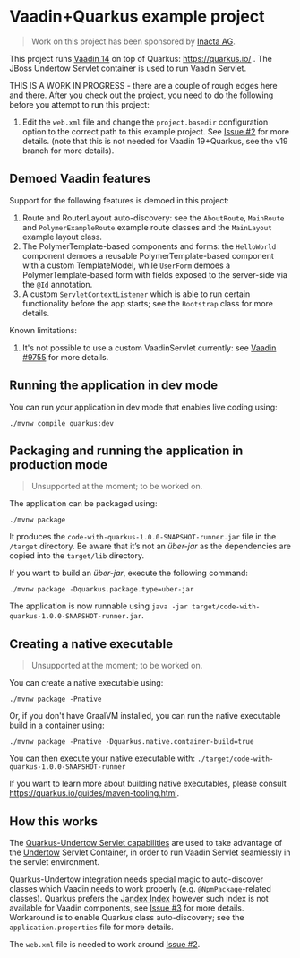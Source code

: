 # Vaadin+Quarkus example project

> Work on this project has been sponsored by [Inacta AG](https://inacta.ch).

This project runs [Vaadin 14](https://vaadin.com/) on top of Quarkus: https://quarkus.io/ .
The JBoss Undertow Servlet container is used to run Vaadin Servlet.

THIS IS A WORK IN PROGRESS - there are a couple of rough edges here and there. After
you check out the project, you need to do the following before
you attempt to run this project:

1. Edit the `web.xml` file and change
   the `project.basedir` configuration option to the correct path to this example project.
   See [Issue #2](https://github.com/mvysny/vaadin-quarkus/issues/2) for more details.
   (note that this is not needed for Vaadin 19+Quarkus, see the v19 branch for more details).

## Demoed Vaadin features

Support for the following features is demoed in this project:

1. Route and RouterLayout auto-discovery: see the `AboutRoute`, `MainRoute` and `PolymerExampleRoute` example route classes
   and the `MainLayout` example layout class.
2. The PolymerTemplate-based components and forms: the `HelloWorld` component
   demoes a reusable PolymerTemplate-based component with a custom TemplateModel, while `UserForm` demoes
   a PolymerTemplate-based form with fields exposed to the server-side via the `@Id` annotation.
3. A custom `ServletContextListener` which is able to run certain functionality before the app
   starts; see the `Bootstrap` class for more details.

Known limitations:

1. It's not possible to use a custom VaadinServlet currently: see [Vaadin #9755](https://github.com/vaadin/flow/issues/9755)
   for more details.

## Running the application in dev mode

You can run your application in dev mode that enables live coding using:
```shell script
./mvnw compile quarkus:dev
```

## Packaging and running the application in production mode

> Unsupported at the moment; to be worked on.

The application can be packaged using:
```shell script
./mvnw package
```
It produces the `code-with-quarkus-1.0.0-SNAPSHOT-runner.jar` file in the `/target` directory.
Be aware that it’s not an _über-jar_ as the dependencies are copied into the `target/lib` directory.

If you want to build an _über-jar_, execute the following command:
```shell script
./mvnw package -Dquarkus.package.type=uber-jar
```

The application is now runnable using `java -jar target/code-with-quarkus-1.0.0-SNAPSHOT-runner.jar`.

## Creating a native executable

> Unsupported at the moment; to be worked on.

You can create a native executable using: 
```shell script
./mvnw package -Pnative
```

Or, if you don't have GraalVM installed, you can run the native executable build in a container using: 
```shell script
./mvnw package -Pnative -Dquarkus.native.container-build=true
```

You can then execute your native executable with: `./target/code-with-quarkus-1.0.0-SNAPSHOT-runner`

If you want to learn more about building native executables, please consult https://quarkus.io/guides/maven-tooling.html.

## How this works

The [Quarkus-Undertow Servlet capabilities](https://quarkus.io/guides/http-reference#servlet-config)
are used to take advantage of the [Undertow](https://undertow.io/) Servlet Container,
in order to run Vaadin Servlet seamlessly in the servlet environment.

Quarkus-Undertow integration needs special magic to auto-discover classes which Vaadin needs
to work properly (e.g. `@NpmPackage`-related classes). Quarkus prefers the [Jandex Index](https://quarkus.io/guides/cdi-reference)
however such index is not available for Vaadin components, see [Issue #3](https://github.com/mvysny/vaadin-quarkus/issues/3)
for more details. Workaround is to enable Quarkus class auto-discovery; see the `application.properties`
file for more details.

The `web.xml` file is needed to work around [Issue #2](https://github.com/mvysny/vaadin-quarkus/issues/2).
